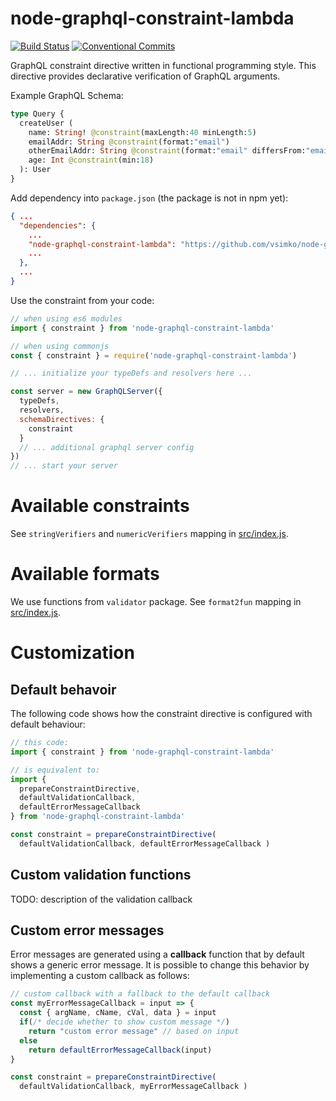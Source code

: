 # node-graphql-constraint-lambda

[![Build Status](https://travis-ci.org/vsimko/node-graphql-constraint-lambda.svg?branch=master)](https://travis-ci.org/vsimko/node-graphql-constraint-lambda)
[![Conventional Commits](https://img.shields.io/badge/Conventional%20Commits-1.0.0-yellow.svg)](https://conventionalcommits.org)

GraphQL constraint directive written in functional programming style.
This directive provides declarative verification of GraphQL arguments.

Example GraphQL Schema:
```graphql
type Query {
  createUser (
    name: String! @constraint(maxLength:40 minLength:5)
    emailAddr: String @constraint(format:"email")
    otherEmailAddr: String @constraint(format:"email" differsFrom:"emailAddr")
    age: Int @constraint(min:18)
  ): User
}
```
Add dependency into `package.json` (the package is not in npm yet):
```json
{ ...
  "dependencies": {
    ...
    "node-graphql-constraint-lambda": "https://github.com/vsimko/node-graphql-constraint-lambda.git",
    ...
  },
  ...
}

```
Use the constraint from your code:
```js
// when using es6 modules
import { constraint } from 'node-graphql-constraint-lambda'

// when using commonjs
const { constraint } = require('node-graphql-constraint-lambda')

// ... initialize your typeDefs and resolvers here ...

const server = new GraphQLServer({
  typeDefs,
  resolvers,
  schemaDirectives: {
    constraint
  }
  // ... additional graphql server config
})
// ... start your server
```

# Available constraints
See `stringVerifiers` and `numericVerifiers` mapping in [src/index.js].

# Available formats
We use functions from `validator` package. See `format2fun` mapping in [src/index.js].

[src/index.js]: https://github.com/vsimko/node-graphql-constraint-lambda/blob/master/src/index.js


# Customization

## Default behavoir

The following code shows how the constraint directive is configured with default behaviour:
```js
// this code:
import { constraint } from 'node-graphql-constraint-lambda'

// is equivalent to:
import {
  prepareConstraintDirective,
  defaultValidationCallback,
  defaultErrorMessageCallback
} from 'node-graphql-constraint-lambda'

const constraint = prepareConstraintDirective(
  defaultValidationCallback, defaultErrorMessageCallback )

```

## Custom validation functions

TODO: description of the validation callback

## Custom error messages

Error messages are generated using a **callback** function that by default
shows a generic error message. It is possible to change this behavior
by implementing a custom callback as follows:
```js
// custom callback with a fallback to the default callback
const myErrorMessageCallback = input => {
  const { argName, cName, cVal, data } = input
  if(/* decide whether to show custom message */)
    return "custom error message" // based on input
  else
    return defaultErrorMessageCallback(input)
}

const constraint = prepareConstraintDirective(
  defaultValidationCallback, myErrorMessageCallback )
```
